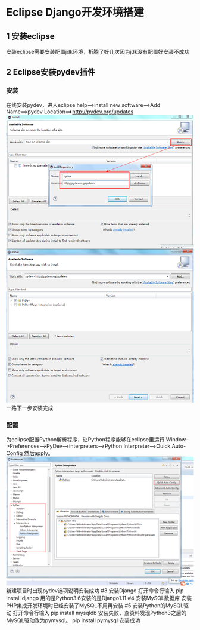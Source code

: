 # Eclipse Django开发环境搭建
## 1 安装eclipse
安装eclipse需要安装配置jdk环境，折腾了好几次因为jdk没有配置好安装不成功
## 2 Eclipse安装pydev插件
### 安装
在线安装pydev，进入eclipse help–>install new software–>Add
Name==>pydev 
Location==>http://pydev.org/updates 
![](/assets/微信截图_20170707173053.png)
![](/assets/QQ截图20170707173237.png)
一路下一步安装完成
### 配置
为eclipse配置Python解析程序，让Python程序能够在eclipse里运行
Window–>Preferences–>PyDev–>interpreters–>Python Interpreter–>Ouick Auto-Config 然后apply。
![](/assets/QQ截图20170707174134.png)
新建项目时出现pydev选项说明安装成功
#3 安装Django
打开命令行输入 pip install django
用的是Python3.6安装的是Django1.11
#4 安装MySQL数据库
安装PHP集成开发环境时已经安装了MySQL不用再安装
#5 安装Python的MySQL驱动
打开命令行输入 pip install mysqldb 安装失败，查资料发现Python3之后的MySQL驱动改为pymysql。
pip install pymysql 安装成功
